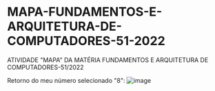 # MAPA-FUNDAMENTOS-E-ARQUITETURA-DE-COMPUTADORES-51-2022
ATIVIDADE "MAPA" DA MATÉRIA FUNDAMENTOS E ARQUITETURA DE COMPUTADORES-51/2022

Retorno do meu número selecionado "8":
![image](https://user-images.githubusercontent.com/47749142/159492064-eee7720a-0bcb-45e1-806d-fb55ed4f0534.png)
